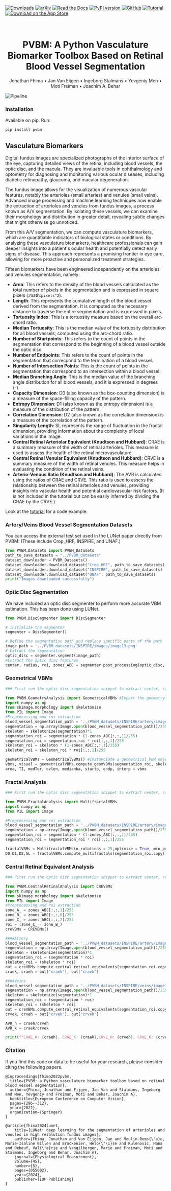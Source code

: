 [![Downloads](https://static.pepy.tech/badge/pvbm)](https://pepy.tech/project/pvbm)
[![arXiv](https://img.shields.io/badge/arXiv-2208.00392-red)](https://arxiv.org/abs/2208.00392)
[![Read the Docs](https://img.shields.io/badge/docs-latest-brightgreen)](https://pvbm.readthedocs.io/en/latest/)
[![PyPI version](https://img.shields.io/pypi/v/pvbm.svg?color=orange)](https://pypi.org/project/pvbm/)
[![GitHub](https://img.shields.io/badge/github-repo-lightgrey)](https://github.com/aim-lab/PVBM)
[![Tutorial](https://img.shields.io/badge/tutorial-GitHub-purple)](https://github.com/aim-lab/PVBM/blob/main/pvbmtutorial.ipynb)
[![Download on the App Store](https://img.shields.io/badge/Download_on_the-App_Store-teal.svg)](https://apps.apple.com/fr/app/lirot-ai/id6478242092)

<h1 align="center">
  <br>
  PVBM: A Python Vasculature Biomarker Toolbox Based on Retinal Blood Vessel Segmentation
</h1>
<p align="center">
  <a>Jonathan Fhima</a> •
  <a>Jan Van Eijgen</a> •
  <a>Ingeborg Stalmans</a> •
  <a>Yevgeniy Men</a> •
  <a>Moti Freiman</a> •
  <a>Joachim A. Behar</a>
</p>

![Pipeline](https://raw.githubusercontent.com/aim-lab/PVBM/main/figures/pipeline.png)

### Installation

Available on pip. Run:

```bash
pip install pvbm
```

## Vasculature Biomarkers

Digital fundus images are specialized photographs of the interior surface of the eye, capturing detailed views of the retina, including blood vessels, the optic disc, and the macula. They are invaluable tools in ophthalmology and optometry for diagnosing and monitoring various ocular diseases, including diabetic retinopathy, glaucoma, and macular degeneration.

The fundus image allows for the visualization of numerous vascular features, notably the arterioles (small arteries) and venules (small veins). Advanced image processing and machine learning techniques now enable the extraction of arterioles and venules from fundus images, a process known as A/V segmentation. By isolating these vessels, we can examine their morphology and distribution in greater detail, revealing subtle changes that might otherwise go unnoticed.

From this A/V segmentation, we can compute vasculature biomarkers, which are quantifiable indicators of biological states or conditions. By analyzing these vasculature biomarkers, healthcare professionals can gain deeper insights into a patient's ocular health and potentially detect early signs of disease. This approach represents a promising frontier in eye care, allowing for more proactive and personalized treatment strategies.

Fifteen biomarkers have been engineered independently on the arterioles and venules segmentation, namely:

* **Area**: This refers to the density of the blood vessels calculated as the total number of pixels in the segmentation and is expressed in square pixels (:math:`pixels^2`).
* **Length**: This represents the cumulative length of the blood vessel derived from the segmentation. It is computed as the necessary distance to traverse the entire segmentation and is expressed in pixels.
* **Tortuosity Index**: This is a tortuosity measure based on the overall arc-chord ratio.
* **Median Tortuosity**: This is the median value of the tortuosity distribution for all blood vessels, computed using the arc-chord ratio.
* **Number of Startpoints**: This refers to the count of points in the segmentation that correspond to the beginning of a blood vessel outside the optic disc.
* **Number of Endpoints**: This refers to the count of points in the segmentation that correspond to the termination of a blood vessel.
* **Number of Intersection Points**: This is the count of points in the segmentation that correspond to an intersection within a blood vessel.
* **Median Branching Angle**: This is the median value of the branching angle distribution for all blood vessels, and it is expressed in degrees (°).
* **Capacity Dimension**: D0 (also known as the box-counting dimension) is a measure of the space-filling capacity of the pattern.
* **Entropy Dimension**: D1 (also known as the entropy dimension) is a measure of the distribution of the pattern.
* **Correlation Dimension**: D2 (also known as the correlation dimension) is a measure of the correlation of the pattern.
* **Singularity Length**: SL represents the range of fluctuation in the fractal dimension, providing information about the complexity of local variations in the image.
* **Central Retinal Arteriolar Equivalent (Knudtson and Hubbard)**: CRAE is a summary measure of the width of retinal arterioles. This measure is used to assess the health of the retinal microvasculature.
* **Central Retinal Venular Equivalent (Knudtson and Hubbard)**: CRVE is a summary measure of the width of retinal venules. This measure helps in evaluating the condition of the retinal veins.
* **Arterio-Venous Ratio (Knudtson and Hubbard)**: The AVR is calculated using the ratios of CRAE and CRVE. This ratio is used to assess the relationship between the retinal arterioles and venules, providing insights into vascular health and potential cardiovascular risk factors. (It is not included in the tutorial but can be easily inferred by dividing the CRAE by the CRVE.)

Look at the [tutorial](https://github.com/aim-lab/PVBM/blob/main/pvbmtutorial.ipynb) for a code example.

### Artery/Veins Blood Vessel Segmentation Datasets

You can access the external test set used in the LUNet paper directly from PVBM:
(These include Crop_HRF, INSPIRE, and UNAF.)

```python
from PVBM.Datasets import PVBM_Datasets
path_to_save_datasets = "../PVBM_datasets"
dataset_downloader = PVBM_Datasets()
dataset_downloader.download_dataset("Crop_HRF", path_to_save_datasets)
dataset_downloader.download_dataset("INSPIRE", path_to_save_datasets)
dataset_downloader.download_dataset("UNAF", path_to_save_datasets)
print("Images downloaded successfully")
```

### Optic Disc Segmentation

We have included an optic disc segmenter to perform more accurate VBM estimation. This has been done using LUNet.

```python
from PVBM.DiscSegmenter import DiscSegmenter

# Initialize the segmenter
segmenter = DiscSegmenter()

# Define the segmentation path and replace specific parts of the path
image_path = '../PVBM_datasets/INSPIRE/images/image13.png'
# Extract the segmentation
optic_disc = segmenter.segment(image_path)
#Extract the optic disc features
center, radius, roi, zones_ABC = segmenter.post_processing(optic_disc, max_roi_size = 600)
```

### Geometrical VBMs
```python
### First run the optic disc segmentation snippet to extract center, radius, roi, zones_ABC

from PVBM.GeometryAnalysis import GeometricalVBMs #Import the geometry analysis module
import numpy as np
from skimage.morphology import skeletonize
from PIL import Image
#Preprocessing and roi extraction
blood_vessel_segmentation_path = '../PVBM_datasets/INSPIRE/artery/image13.png'
segmentation = np.array(Image.open(blood_vessel_segmentation_path))/255 #Open the segmentation
skeleton = skeletonize(segmentation)*1
segmentation_roi = segmentation * (1-zones_ABC[:,:,1]/255)
segmentation_roi = segmentation_roi * roi[:,:,1]/255
skeleton_roi = skeleton * (1-zones_ABC[:,:,1]/255)
skeleton_roi = skeleton_roi * roi[:,:,1]/255

geometricalVBMs = GeometricalVBMs() #Instanciate a geometrical VBM object
vbms, visual = geometricalVBMs.compute_geomVBMs(segmentation_roi, skeleton_roi, center[0], center[1], radius)
area, TI, medTor, ovlen, medianba, startp, endp, interp = vbms
```

### Fractal Analysis
```python
### First run the optic disc segmentation snippet to extract center, radius, roi, zones_ABC

from PVBM.FractalAnalysis import MultifractalVBMs
import numpy as np
from PIL import Image

#Preprocessing and roi extraction
blood_vessel_segmentation_path = '../PVBM_datasets/INSPIRE/artery/image13.png'
segmentation = np.array(Image.open(blood_vessel_segmentation_path))/255 #Open the segmentation
segmentation_roi = segmentation * (1-zones_ABC[:,:,1]/255)
segmentation_roi = segmentation_roi * roi[:,:,1]/255

fractalVBMs = MultifractalVBMs(n_rotations = 25,optimize = True, min_proba = 0.0001, maxproba = 0.9999)
D0,D1,D2,SL = fractalVBMs.compute_multifractals(segmentation_roi.copy())
```

### Central Retinal Equivalent Analysis

```python
### First run the optic disc segmentation snippet to extract center, radius, roi, zones_ABC

from PVBM.CentralRetinalAnalysis import CREVBMs
import numpy as np
from skimage.morphology import skeletonize
from PIL import Image
#Preprocessing and roi extraction
zone_A_ = zones_ABC[:,:,1]/255
zone_B_ = zones_ABC[:,:,0]/255
zone_C_ = zones_ABC[:,:,2]/255
roi = (zone_C_ - zone_B_)
creVBMs = CREVBMs()

####Artery
blood_vessel_segmentation_path = '../PVBM_datasets/INSPIRE/artery/image13.png'
segmentation = np.array(Image.open(blood_vessel_segmentation_path))/255 #Open the segmentation
skeleton = skeletonize(segmentation)*1
segmentation_roi = (segmentation * roi)
skeleton_roi = (skeleton * roi)
out = creVBMs.compute_central_retinal_equivalents(segmentation_roi.copy(), skeleton_roi.copy(),center[0],center[1], radius, artery = True, Toplot = True )
craek, craeh = out["craek"], out["craeh"]

####Veins
blood_vessel_segmentation_path = '../PVBM_datasets/INSPIRE/veins/image13.png'
segmentation = np.array(Image.open(blood_vessel_segmentation_path))/255 #Open the segmentation
skeleton = skeletonize(segmentation)*1
segmentation_roi = (segmentation * roi)
skeleton_roi = (skeleton * roi)
out = creVBMs.compute_central_retinal_equivalents(segmentation_roi.copy(), skeleton_roi.copy(),center[0],center[1], radius, artery = False, Toplot = True )
crvek, crveh = out["crvek"], out["crveh"]

AVR_h = craeh/crveh
AVR_k = craek/crvek

print(f"CRAE_H: {craeh}, CRAE_K: {craek},CRVE_H: {crveh}, CRVE_K: {crvek}, AVR_H: {AVR_h}, AVR_K: {AVR_k} ")
```


### Citation
If you find this code or data to be useful for your research, please consider citing the following papers.

    @inproceedings{fhima2022pvbm,
      title={PVBM: a Python vasculature biomarker toolbox based on retinal blood vessel segmentation},
      author={Fhima, Jonathan and Eijgen, Jan Van and Stalmans, Ingeborg and Men, Yevgeniy and Freiman, Moti and Behar, Joachim A},
      booktitle={European Conference on Computer Vision},
      pages={296--312},
      year={2022},
      organization={Springer}
    }
    
    @article{fhima2024lunet,
        title={LUNet: deep learning for the segmentation of arterioles and venules in high resolution fundus images},
        author={Fhima, Jonathan and Van Eijgen, Jan and Moulin-Roms{\'e}e, Marie-Isaline Billen and Brackenier, Helo{\"\i}se and Kulenovic, Hana and Debeuf, Val{\'e}rie and Vangilbergen, Marie and Freiman, Moti and Stalmans, Ingeborg and Behar, Joachim A},
        journal={Physiological Measurement},
        volume={45},
        number={5},
        pages={055002},
        year={2024},
        publisher={IOP Publishing}
    }


